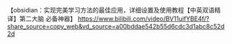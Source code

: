 【obsidian：实现完美学习方法的最佳应用，详细设置及使用教程【中英双语精译】第二大脑 必备神器】 https://www.bilibili.com/video/BV11uifYBE4f/?share_source=copy_web&vd_source=a00bddae542b55d6cdc3d1abc8c52d2d
